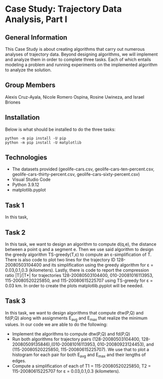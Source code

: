 # Case Study: Trajectory Data Analysis, Part I

## General Information

This Case Study is about creating algorithms that carry out numerous analyses of trajectory data. Beyond designing algorithms, we will implement and analyze them in order to complete three tasks. Each of which entails modeling a problem and running experiments on the implemented algorithm to analyze the solution.

## Group Members
Alexis Cruz-Ayala, Nicole Romero Ospina, Rosine Uwineza, and Israel Briones

## Installation
Below is what should be installed to do the three tasks:
```
python -m pip install -U pip
python -m pip install -U matplotlib
```
## Technologies
* The datasets provided (geolife-cars.csv, geolife-cars-ten-percent.csv, geolife-cars-thirty-percent.csv, geolife-cars-sixty-percent.csv)
* Visual Studio Code
* Python 3.9.12
* matplotlib.pyplot

## Task 1
In this task,

## Task 2
In this task, we want to design an algorithm to compute d(q,e), the distance between a point q and a segment e. Then we use said algorithm to design the greedy algorithm TS-greedy(T,ε) to compute an ε-simplification of T. There is also code to plot two lines for the trajectory ID 128-20080503104400 and its simplification using the greedy algorithm for ε = 0.03,0.1,0.3 (kilometers). Lastly, there is code to report the compression ratio |T|/|T*| for trajectories 128-20080503104400, 010-20081016113953, 115-20080520225850, and 115-20080615225707 using TS-greedy for ε = 0.03 km. In order to create the plots matplotlib.pyplot will be needed. 


## Task 3
In this task, we want to design algorithms that compute dtw(P,Q) and fd(P,Q) along with assignments E<sub>avg</sub> and E<sub>max</sub> that realize the minimum values. In our code we are able to do the following:

*  Implement the algorithms to compute dtw(P,Q) and fd(P,Q)
* Run both algorithms for trajectory pairs (128-20080503104400, 128-20080509135846),(010-20081016113953, 010-20080923124453), and (115-20080520225850, 115-20080615225707). We use that to plot a histogram for each pair for both E<sub>avg</sub> and E<sub>max</sub> and their lengths of edges.
* Compute a simplification of each of T1 = 115-20080520225850, T2 = 115-20080615225707 for ε = 0.03,0.1,0.3 (kilometers).


